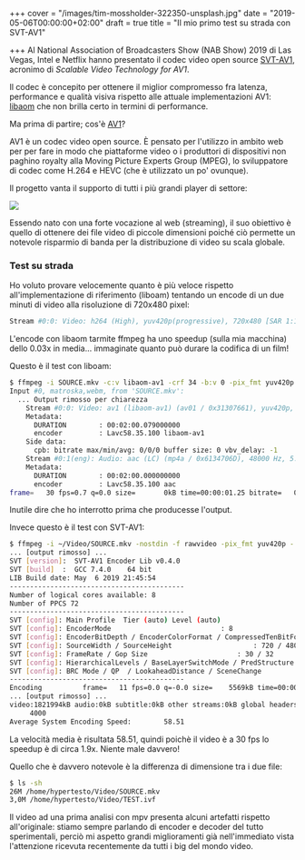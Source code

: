 +++
cover = "/images/tim-mossholder-322350-unsplash.jpg"
date = "2019-05-06T00:00:00+02:00"
draft = true
title = "Il mio primo test su strada con SVT-AV1"

+++
Al National Association of Broadcasters Show (NAB Show) 2019 di Las Vegas, Intel e Netflix hanno presentato il codec video open source [SVT-AV1](https://github.com/OpenVisualCloud/SVT-AV1/), acronimo di _Scalable Video Technology for AV1_.

Il codec è concepito per ottenere il miglior compromesso fra latenza, performance e qualità visiva rispetto alle attuale implementazioni AV1: [libaom](https://aomedia.googlesource.com/aom/) che non brilla certo in termini di performance.

Ma prima di partire; cos'è [AV1](https://it.wikipedia.org/wiki/AOMedia_Video_1)?

AV1 è un codec video open source. È pensato per l'utilizzo in ambito web per per fare in modo che piattaforme video o i produttori di dispositivi non paghino royalty alla Moving Picture Experts Group (MPEG), lo sviluppatore di codec come H.264 e HEVC (che è utilizzato un po' ovunque). 

Il progetto vanta il supporto di tutti i più grandi player di settore:

![](/images/aomedia_members.png)

Essendo nato con una forte vocazione al web (streaming), il suo obiettivo è quello di ottenere dei file video di piccole dimensioni poiché ciò permette un notevole risparmio di banda per la distribuzione di video su scala globale.

### Test su strada

Ho voluto provare velocemente quanto è più veloce rispetto all'implementazione di riferimento (liboam) tentando un encode di un due minuti di video alla risoluzione di 720x480 pixel:

```bash
Stream #0:0: Video: h264 (High), yuv420p(progressive), 720x480 [SAR 1:1 DAR 3:2], SAR 186:157 DAR 279:157, 29.97 fps, 29.97 tbr, 1k tbn, 59.94 tbc (default)
```

L'encode con libaom tarmite ffmpeg ha uno speedup (sulla mia macchina) dello 0.03x in media... immaginate quanto può durare la codifica di un film!

Questo è il test con liboam:

```bash
$ ffmpeg -i SOURCE.mkv -c:v libaom-av1 -crf 34 -b:v 0 -pix_fmt yuv420p -strict experimental video.av1.mp4
Input #0, matroska,webm, from 'SOURCE.mkv':
  ... Output rimosso per chiarezza
    Stream #0:0: Video: av1 (libaom-av1) (av01 / 0x31307661), yuv420p, 720x480 [SAR 186:157 DAR 279:157], q=-1--1, 29.97 fps, 11988 tbn, 29.97 tbc (default)
    Metadata:
      DURATION        : 00:02:00.079000000
      encoder         : Lavc58.35.100 libaom-av1
    Side data:
      cpb: bitrate max/min/avg: 0/0/0 buffer size: 0 vbv_delay: -1
    Stream #0:1(eng): Audio: aac (LC) (mp4a / 0x6134706D), 48000 Hz, 5.1(side), fltp, 394 kb/s (default)
    Metadata:
      DURATION        : 00:02:00.000000000
      encoder         : Lavc58.35.100 aac
frame=   30 fps=0.7 q=0.0 size=       0kB time=00:00:01.25 bitrate=   0.6kbits/s dup=4 drop=0 speed=0.0309x
```

Inutile dire che ho interrotto prima che producesse l'output.

Invece questo è il test con SVT-AV1:

```bash
$ ffmpeg -i ~/Video/SOURCE.mkv -nostdin -f rawvideo -pix_fmt yuv420p - | ./SvtAv1EncApp -i stdin -n 3600 -w 720 -h 480 -b /home/hypertesto/Video/TEST.ivf
... [output rimosso] ...
SVT [version]:	SVT-AV1 Encoder Lib v0.4.0
SVT [build]  :	GCC 7.4.0	 64 bit
LIB Build date: May  6 2019 21:45:54
-------------------------------------------
Number of logical cores available: 8
Number of PPCS 72
------------------------------------------- 
SVT [config]: Main Profile	Tier (auto)	Level (auto)	
SVT [config]: EncoderMode 							: 8 
SVT [config]: EncoderBitDepth / EncoderColorFormat / CompressedTenBitFormat	: 8 / 1 / 0
SVT [config]: SourceWidth / SourceHeight					: 720 / 480 
SVT [config]: FrameRate / Gop Size						: 30 / 32 
SVT [config]: HierarchicalLevels / BaseLayerSwitchMode / PredStructure		: 4 / 0 / 2 
SVT [config]: BRC Mode / QP  / LookaheadDistance / SceneChange			: CQP / 50 / 33 / 0 
------------------------------------------- 
Encoding          frame=   11 fps=0.0 q=-0.0 size=    5569kB time=00:00:00.36 bitrate=124291.5kbits/s dup=2 drop=0 spe        3frame=   76 fps= 72 q=-0.0 size=   38475kB time=00:00:02.53 bitrate=124291.6kbits/s dup=13 drop=0 speed=2.41x       15frame=   92 fps= 58 q=-0.0 size=   46575kB time=00:00:03.06 bitrate=124291.6kbits/s dup=16 drop=0 speed=1.92x
... [output rimosso] ...
video:1821994kB audio:0kB subtitle:0kB other streams:0kB global headers:0kB muxing overhead: 0.000000%
     4000
Average System Encoding Speed:        58.51
```

La velocità media è risultata 58.51, quindi poichè il video è a 30 fps lo speedup è di circa 1.9x. Niente male davvero!

Quello che è davvero notevole è la differenza di dimensione tra i due file:

```bash
$ ls -sh
26M /home/hypertesto/Video/SOURCE.mkv
3,0M /home/hypertesto/Video/TEST.ivf
```
Il video ad una prima analisi con mpv presenta alcuni artefatti rispetto all'originale: stiamo sempre parlando di encoder e decoder del tutto sperimentali, perciò mi aspetto grandi miglioramenti già nell'immediato vista l'attenzione ricevuta recentemente da tutti i big del mondo video.